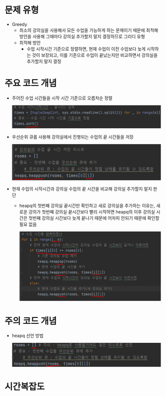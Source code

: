 # 문제 유형 
- Greedy
  - 최소의 강의실을 사용해서 모든 수업을 가능하게 하는 문제이기 때문에 최적해 방안을 사용해 그때마다 강의실 추가할지 말지 결정하므로 그리디 유형
  - 최적해 방안
    - 수업 시작시간 기준으로 정렬하면, 현재 수업이 이전 수업보다 늦게 시작하는 것이 보장되고, 이를 기준으로 수업이 끝났는지만 비교하면서 강의실을 추가할지 말지 결정

# 주요 코드 개념
- 주어진 수업 시간들을 시작 시간 기준으로 오름차순 정렬

  ![img.png](../../../이미지/강의실배정_1.png)

- 우선순위 큐를 사용해 강의실에서 진행되는 수업의 끝 시간들을 저장

  ![img_1.png](../../../이미지/강의실배정_2.png)

- 현재 수업의 시작시간과 강의실 수업의 끝 시간을 비교해 강의실 추가할지 말지 판단
  - heapq의 첫번째 강의실 끝시간만 확인하고 새로 강의실을 추가하는 이유는, 새로운 강의가 첫번째 강의실 끝시간보다 빨리 시작하면 heapq의 이후 강의실 시간은 첫번째 강의실 시간보다 늦게 끝나기 때문에 어차피 안되기 때문에 확인할 필요 없음 

    ![img_3.png](../../../이미지/강의실배정_3.png)

# 주의 코드 개념
- heapq 선언 방법

  ![img.png](../../../이미지/강의실배정_4.png)

# 시간복잡도